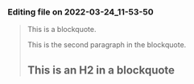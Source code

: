 

### Editing file on 2022-03-24_11-53-50

> This is a blockquote.
>
> This is the second paragraph in the blockquote.
>
> ## This is an H2 in a blockquote


